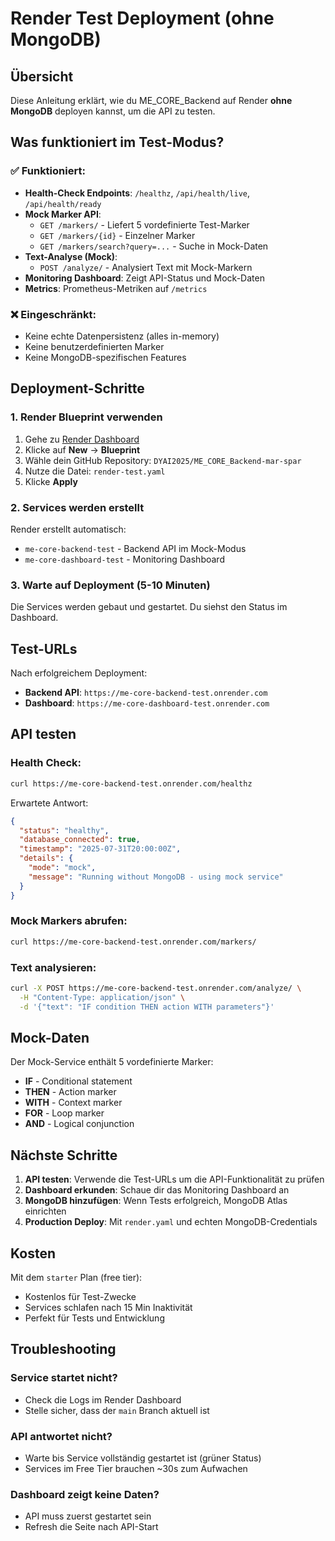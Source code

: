 # Render Test Deployment (ohne MongoDB)

## Übersicht
Diese Anleitung erklärt, wie du ME_CORE_Backend auf Render **ohne MongoDB** deployen kannst, um die API zu testen.

## Was funktioniert im Test-Modus?

### ✅ Funktioniert:
- **Health-Check Endpoints**: `/healthz`, `/api/health/live`, `/api/health/ready`
- **Mock Marker API**: 
  - `GET /markers/` - Liefert 5 vordefinierte Test-Marker
  - `GET /markers/{id}` - Einzelner Marker
  - `GET /markers/search?query=...` - Suche in Mock-Daten
- **Text-Analyse (Mock)**: 
  - `POST /analyze/` - Analysiert Text mit Mock-Markern
- **Monitoring Dashboard**: Zeigt API-Status und Mock-Daten
- **Metrics**: Prometheus-Metriken auf `/metrics`

### ❌ Eingeschränkt:
- Keine echte Datenpersistenz (alles in-memory)
- Keine benutzerdefinierten Marker
- Keine MongoDB-spezifischen Features

## Deployment-Schritte

### 1. Render Blueprint verwenden

1. Gehe zu [Render Dashboard](https://dashboard.render.com)
2. Klicke auf **New** → **Blueprint**
3. Wähle dein GitHub Repository: `DYAI2025/ME_CORE_Backend-mar-spar`
4. Nutze die Datei: `render-test.yaml`
5. Klicke **Apply**

### 2. Services werden erstellt

Render erstellt automatisch:
- `me-core-backend-test` - Backend API im Mock-Modus
- `me-core-dashboard-test` - Monitoring Dashboard

### 3. Warte auf Deployment (5-10 Minuten)

Die Services werden gebaut und gestartet. Du siehst den Status im Dashboard.

## Test-URLs

Nach erfolgreichem Deployment:

- **Backend API**: `https://me-core-backend-test.onrender.com`
- **Dashboard**: `https://me-core-dashboard-test.onrender.com`

## API testen

### Health Check:
```bash
curl https://me-core-backend-test.onrender.com/healthz
```

Erwartete Antwort:
```json
{
  "status": "healthy",
  "database_connected": true,
  "timestamp": "2025-07-31T20:00:00Z",
  "details": {
    "mode": "mock",
    "message": "Running without MongoDB - using mock service"
  }
}
```

### Mock Markers abrufen:
```bash
curl https://me-core-backend-test.onrender.com/markers/
```

### Text analysieren:
```bash
curl -X POST https://me-core-backend-test.onrender.com/analyze/ \
  -H "Content-Type: application/json" \
  -d '{"text": "IF condition THEN action WITH parameters"}'
```

## Mock-Daten

Der Mock-Service enthält 5 vordefinierte Marker:
- **IF** - Conditional statement
- **THEN** - Action marker
- **WITH** - Context marker
- **FOR** - Loop marker
- **AND** - Logical conjunction

## Nächste Schritte

1. **API testen**: Verwende die Test-URLs um die API-Funktionalität zu prüfen
2. **Dashboard erkunden**: Schaue dir das Monitoring Dashboard an
3. **MongoDB hinzufügen**: Wenn Tests erfolgreich, MongoDB Atlas einrichten
4. **Production Deploy**: Mit `render.yaml` und echten MongoDB-Credentials

## Kosten

Mit dem `starter` Plan (free tier):
- Kostenlos für Test-Zwecke
- Services schlafen nach 15 Min Inaktivität
- Perfekt für Tests und Entwicklung

## Troubleshooting

### Service startet nicht?
- Check die Logs im Render Dashboard
- Stelle sicher, dass der `main` Branch aktuell ist

### API antwortet nicht?
- Warte bis Service vollständig gestartet ist (grüner Status)
- Services im Free Tier brauchen ~30s zum Aufwachen

### Dashboard zeigt keine Daten?
- API muss zuerst gestartet sein
- Refresh die Seite nach API-Start